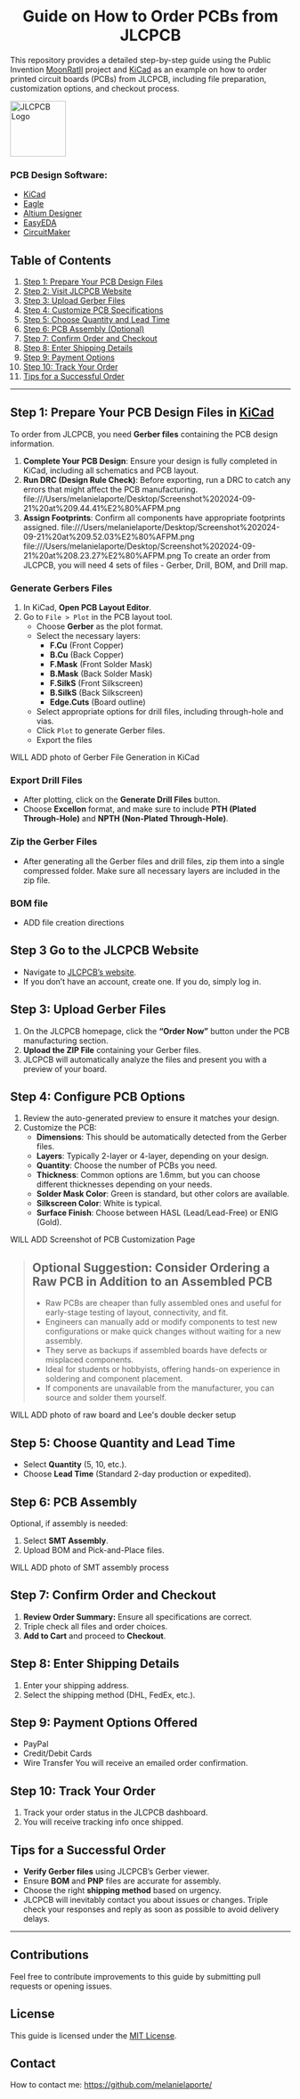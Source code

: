 <h1 align="center">Guide on How to Order PCBs from JLCPCB</h1>

This repository provides a detailed step-by-step guide using the Public Invention [MoonRatII](https://github.com/PubInv/moonrat) project and [KiCad](https://www.kicad.org/) as an example on how to order printed circuit boards (PCBs) from JLCPCB, including file preparation, customization options, and checkout process.

<img src="https://yt3.googleusercontent.com/mzNAZW4JBGk9HfqrtFrhxo2qW52ahd6rktd2CXyKYhaBUPKbE7r55NzvPytmrk-kvxshCn2HRw=s900-c-k-c0x00ffffff-no-rj" alt="JLCPCB Logo" width="100">

### PCB Design Software:
- [KiCad](https://www.kicad.org/) 
- [Eagle](https://www.autodesk.com/products/eagle/overview)
- [Altium Designer](https://www.altium.com/)
- [EasyEDA](https://easyeda.com/)
- [CircuitMaker](https://circuitmaker.com/)

## Table of Contents
1. [Step 1: Prepare Your PCB Design Files](#step-1-prepare-your-pcb-design-files)
2. [Step 2: Visit JLCPCB Website](#step-2-visit-jlcpcb-website)
3. [Step 3: Upload Gerber Files](#step-3-upload-gerber-files)
4. [Step 4: Customize PCB Specifications](#step-4-customize-pcb-specifications)
5. [Step 5: Choose Quantity and Lead Time](#step-5-choose-quantity-and-lead-time)
6. [Step 6: PCB Assembly (Optional)](#step-6-pcb-assembly-optional)
7. [Step 7: Confirm Order and Checkout](#step-7-confirm-order-and-checkout)
8. [Step 8: Enter Shipping Details](#step-8-enter-shipping-details)
9. [Step 9: Payment Options](#step-9-payment-options)
10. [Step 10: Track Your Order](#step-10-track-your-order)
11. [Tips for a Successful Order](#tips-for-a-successful-order)

---

## Step 1: Prepare Your PCB Design Files in [KiCad](https://www.kicad.org/)

To order from JLCPCB, you need **Gerber files** containing the PCB design information.

1. **Complete Your PCB Design**: Ensure your design is fully completed in KiCad, including all schematics and PCB layout.
2. **Run DRC (Design Rule Check)**: Before exporting, run a DRC to catch any errors that might affect the PCB manufacturing.
file:///Users/melanielaporte/Desktop/Screenshot%202024-09-21%20at%209.44.41%E2%80%AFPM.png
3. **Assign Footprints**: Confirm all components have appropriate footprints assigned.
file:///Users/melanielaporte/Desktop/Screenshot%202024-09-21%20at%209.52.03%E2%80%AFPM.png
file:///Users/melanielaporte/Desktop/Screenshot%202024-09-21%20at%208.23.27%E2%80%AFPM.png
To create an order from JLCPCB, you will need 4 sets of files - Gerber, Drill, BOM, and Drill map.

### Generate Gerbers Files
1. In KiCad, **Open PCB Layout Editor**.
2. Go to `File > Plot` in the PCB layout tool.
   - Choose **Gerber** as the plot format.
   - Select the necessary layers:
     - **F.Cu** (Front Copper)
     - **B.Cu** (Back Copper)
     - **F.Mask** (Front Solder Mask)
     - **B.Mask** (Back Solder Mask)
     - **F.SilkS** (Front Silkscreen)
     - **B.SilkS** (Back Silkscreen)
     - **Edge.Cuts** (Board outline)
   - Select appropriate options for drill files, including through-hole and vias.
   - Click `Plot` to generate Gerber files.
   - Export the files
  
WILL ADD photo of Gerber File Generation in KiCad

### Export Drill Files
 - After plotting, click on the **Generate Drill Files** button.
 - Choose **Excellon** format, and make sure to include **PTH (Plated Through-Hole)** and **NPTH (Non-Plated Through-Hole)**.
     
### Zip the Gerber Files
 - After generating all the Gerber files and drill files, zip them into a single compressed folder. Make sure all necessary layers are included in the zip file.

### BOM file
 - ADD file creation directions

## Step 3 Go to the JLCPCB Website
 - Navigate to [JLCPCB’s website](https://jlcpcb.com/).
 - If you don’t have an account, create one. If you do, simply log in.

## Step 3: Upload Gerber Files
1. On the JLCPCB homepage, click the **“Order Now”** button under the PCB manufacturing section.
2. **Upload the ZIP File** containing your Gerber files.
3. JLCPCB will automatically analyze the files and present you with a preview of your board.

## Step 4: Configure PCB Options
1. Review the auto-generated preview to ensure it matches your design.
2. Customize the PCB:
   - **Dimensions**: This should be automatically detected from the Gerber files.
   - **Layers**: Typically 2-layer or 4-layer, depending on your design.
   - **Quantity**: Choose the number of PCBs you need.
   - **Thickness**: Common options are 1.6mm, but you can choose different thicknesses depending on your needs.
   - **Solder Mask Color**: Green is standard, but other colors are available.
   - **Silkscreen Color**: White is typical.
   - **Surface Finish**: Choose between HASL (Lead/Lead-Free) or ENIG (Gold).

   
WILL ADD Screenshot of PCB Customization Page

 > ## Optional Suggestion: Consider Ordering a Raw PCB in Addition to an Assembled PCB
 > - Raw PCBs are cheaper than fully assembled ones and useful for early-stage testing of layout, connectivity, and fit.
 > - Engineers can manually add or modify components to test new configurations or make quick changes without waiting for a new assembly.
 > - They serve as backups if assembled boards have defects or misplaced components.
 > - Ideal for students or hobbyists, offering hands-on experience in soldering and component placement.
 > - If components are unavailable from the manufacturer, you can source and solder them yourself.


WILL ADD photo of raw board and Lee's double decker setup

## Step 5: Choose Quantity and Lead Time
- Select **Quantity** (5, 10, etc.).
- Choose **Lead Time** (Standard 2-day production or expedited).


## Step 6: PCB Assembly
Optional, if assembly is needed:
1. Select **SMT Assembly**.
2. Upload BOM and Pick-and-Place files.
   
WILL ADD photo of SMT assembly process 


## Step 7: Confirm Order and Checkout
1. **Review Order Summary:** Ensure all specifications are correct.
2. Triple check all files and order choices.
3. **Add to Cart** and proceed to **Checkout**.


## Step 8: Enter Shipping Details
1. Enter your shipping address.
2. Select the shipping method (DHL, FedEx, etc.).


## Step 9: Payment Options Offered
- PayPal
- Credit/Debit Cards
- Wire Transfer
You will receive an emailed order confirmation.

## Step 10: Track Your Order
1. Track your order status in the JLCPCB dashboard.
2. You will receive tracking info once shipped.

## Tips for a Successful Order
- **Verify Gerber files** using JLCPCB’s Gerber viewer.
- Ensure **BOM** and **PNP** files are accurate for assembly.
- Choose the right **shipping method** based on urgency.
- JLCPCB will inevitably contact you about issues or changes. Triple check your responses and reply as soon as possible to avoid delivery delays.
---

## Contributions
Feel free to contribute improvements to this guide by submitting pull requests or opening issues.

## License
This guide is licensed under the [MIT License](LICENSE).

## Contact 
How to contact me: https://github.com/melanielaporte/ 
